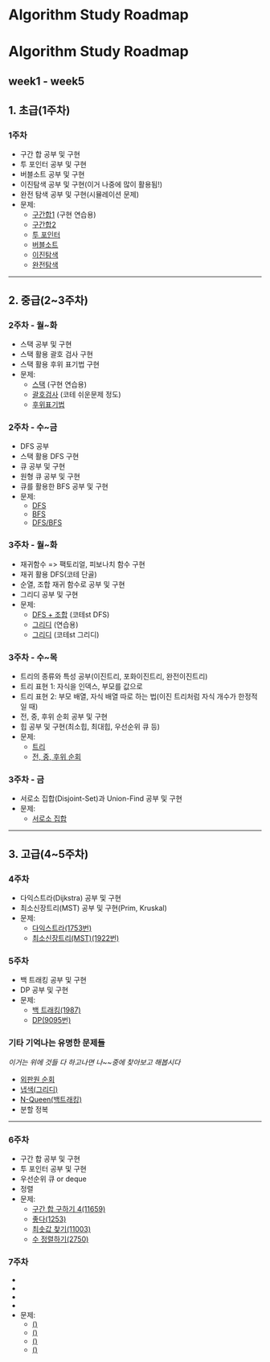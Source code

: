 # Algorithm Study Roadmap

# Algorithm Study Roadmap

## week1 - week5

## 1. 초급(1주차)

### 1주차

- 구간 합 공부 및 구현
- 투 포인터 공부 및 구현
- 버블소트 공부 및 구현
- 이진탐색 공부 및 구현(이거 나중에 많이 활용됨!)
- 완전 탐색 공부 및 구현(시뮬레이션 문제)
- 문제:
    - [구간합1](https://www.acmicpc.net/problem/11659) (구현 연습용)
    - [구간합2](https://www.acmicpc.net/problem/11660)
    - [투 포인터](https://www.acmicpc.net/problem/2018)
    - [버블소트](https://www.acmicpc.net/problem/2750)
    - [이진탐색](https://www.acmicpc.net/problem/1920)
    - [완전탐색](https://www.acmicpc.net/problem/2798)

---

## 2. 중급(2~3주차)

### 2주차 - 월~화

- 스택 공부 및 구현
- 스택 활용 괄호 검사 구현
- 스택 활용 후위 표기법 구현
- 문제:
    - [스택](https://www.acmicpc.net/problem/10828) (구현 연습용)
    - [괄호검사](https://www.acmicpc.net/problem/9012) (코테 쉬운문제 정도)
    - [후위표기법](https://www.acmicpc.net/problem/1918)

### 2주차 - 수~금

- DFS 공부
- 스택 활용 DFS 구현
- 큐 공부 및 구현
- 원형 큐 공부 및 구현
- 큐를 활용한 BFS 공부 및 구현
- 문제:
    - [DFS](https://www.acmicpc.net/problem/2606)
    - [BFS](https://www.acmicpc.net/problem/1697)
    - [DFS/BFS](https://www.acmicpc.net/problem/1206)

### 3주차 - 월~화

- 재귀함수 => 팩토리얼, 피보나치 함수 구현
- 재귀 활용 DFS(코테 단골)
- 순열, 조합 재귀 함수로 공부 및 구현
- 그리디 공부 및 구현
- 문제:
    - [DFS + 조합](https://www.acmicpc.net/problem/17471) (코테st DFS)
    - [그리디](https://www.acmicpc.net/problem/2839) (연습용)
    - [그리디](https://www.acmicpc.net/problem/1931) (코테st 그리디)

### 3주차 - 수~목

- 트리의 종류와 특성 공부(이진트리, 포화이진트리, 완전이진트리)
- 트리 표현 1: 자식을 인덱스, 부모를 값으로
- 트리 표현 2: 부모 배열, 자식 배열 따로 하는 법(이진 트리처럼 자식 개수가 한정적일 때)
- 전, 중, 후위 순회 공부 및 구현
- 힙 공부 및 구현(최소힙, 최대힙, 우선순위 큐 등)
- 문제:
    - [트리](https://www.acmicpc.net/problem/11725)
    - [전, 중, 후위 순회](https://www.acmicpc.net/problem/1991)

### 3주차 - 금

- 서로소 집합(Disjoint-Set)과 Union-Find 공부 및 구현
- 문제:
    - [서로소 집합](https://www.acmicpc.net/problem/1717)

---

## 3. 고급(4~5주차)

### 4주차

- 다익스트라(Dijkstra) 공부 및 구현
- 최소신장트리(MST) 공부 및 구현(Prim, Kruskal)
- 문제:
    - [다익스트라(1753번)](https://www.acmicpc.net/problem/1753)
    - [최소신장트리(MST)(1922번)](https://www.acmicpc.net/problem/1922)

### 5주차

- 백 트래킹 공부 및 구현
- DP 공부 및 구현
- 문제:
    - [백 트래킹(1987)](https://www.acmicpc.net/problem/1987)
    - [DP(9095번)](https://www.acmicpc.net/problem/9095)

### 기타 기억나는 유명한 문제들

*이거는 위에 것들 다 하고나면 나~~중에 찾아보고 해봅시다*

- [외판원 순회](https://www.acmicpc.net/problem/2098)
- [냅색(그리디)](https://www.acmicpc.net/problem/1450)
- [N-Queen(백트래킹)](https://www.acmicpc.net/problem/9663)
- 분할 정복

---

### 6주차

- 구간 합 공부 및 구현
- 투 포인터 공부 및 구현
- 우선순위 큐 or deque
- 정렬
- 문제:
    - [구간 합 구하기 4(11659)]([https://www.acmicpc.net/problem/11659](https://www.acmicpc.net/problem/11659))
    - [좋다(1253)]([https://www.acmicpc.net/problem/1253](https://www.acmicpc.net/problem/1253))
    - [최솟값 찾기(11003)]([https://www.acmicpc.net/problem/11003](https://www.acmicpc.net/problem/11003))
    - [수 정렬하기(2750)]([https://www.acmicpc.net/problem/2750](https://www.acmicpc.net/problem/2750))

### 7주차

- 
- 
- 
- 
- 문제:
    - [()]()
    - [()]()
    - [()]()
    - [()]()